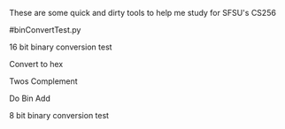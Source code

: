 These are some quick and dirty tools to help me study for SFSU's CS256

#binConvertTest.py

16 bit binary conversion test

Convert to hex

Twos Complement

Do Bin Add

8 bit binary conversion test


